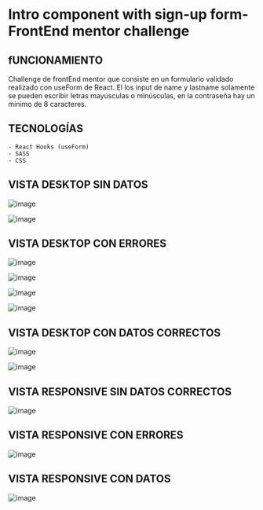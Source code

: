 # Intro component with sign-up form- FrontEnd mentor challenge

## fUNCIONAMIENTO

Challenge de frontEnd mentor que consiste en un formulario validado realizado con useForm de React.
El los input de name y lastname solamente se pueden escribir letras mayúsculas o minúsculas, en la contraseña hay un mínimo de 8 caracteres.

## TECNOLOGÍAS

    - React Hooks (useForm)
    - SASS
    - CSS

## VISTA DESKTOP SIN DATOS
![image](https://user-images.githubusercontent.com/88061350/204504974-a43e50e7-7306-40a7-af4a-67ac237e5d2c.png)

![image](https://user-images.githubusercontent.com/88061350/204505100-d0797d18-927a-4be8-a5ee-17e243aa6216.png)

## VISTA DESKTOP CON ERRORES
![image](https://user-images.githubusercontent.com/88061350/204507080-7a9aea1b-166d-4d0c-a5da-3732b8823726.png)

![image](https://user-images.githubusercontent.com/88061350/204506988-27bdbe6d-8ba0-4353-96c9-69b016abee4e.png)

![image](https://user-images.githubusercontent.com/88061350/204507286-fbc32360-beb1-412b-830f-2f3603713681.png)

![image](https://user-images.githubusercontent.com/88061350/204507367-465dc72b-3f16-473e-9988-d70c23d2ded9.png)


## VISTA DESKTOP CON DATOS CORRECTOS
![image](https://user-images.githubusercontent.com/88061350/204507497-273d7b0a-46bf-4f1f-b80a-560d99212cc4.png)

![image](https://user-images.githubusercontent.com/88061350/204507593-38a78a79-6f3c-444b-af38-9e671d392117.png)

## VISTA RESPONSIVE SIN DATOS CORRECTOS
![image](https://user-images.githubusercontent.com/88061350/204505259-5e69ddee-365d-4241-8905-012bdf34e6cf.png)

## VISTA RESPONSIVE CON ERRORES
![image](https://user-images.githubusercontent.com/88061350/204505635-6d909e17-c878-4bd2-b037-934cd9d40a44.png)

## VISTA RESPONSIVE CON DATOS
![image](https://user-images.githubusercontent.com/88061350/204508128-b0a66492-73af-4078-b585-bf6c40e1233a.png)


